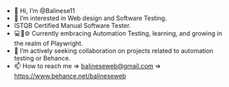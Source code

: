 - 👋 Hi, I’m @Balinese11
- 👀 I’m interested in Web design and Software Testing.
- ISTQB Certified Manual Software Tester.
- 💻🤖⚙️ Currently embracing Automation Testing, learning, and growing in the realm of Playwright.
- 💞️ I’m actively seeking collaboration on projects related to automation testing or Behance.
- 📫 How to reach me 
=> balineseweb@gmail.com
=> https://www.behance.net/balineseweb

<!---
Balinese11/Balinese11 is a ✨ special ✨ repository because its `README.md` (this file) appears on your GitHub profile.
You can click the Preview link to take a look at your changes.
--->
